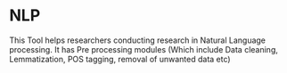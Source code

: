# NLP
This Tool helps researchers conducting research in Natural Language processing. It has Pre processing modules (Which include Data cleaning, Lemmatization, POS tagging, removal of unwanted data etc)

